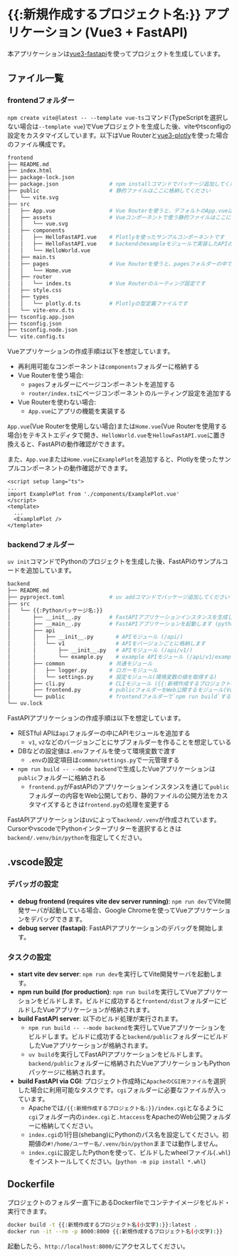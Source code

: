 # {{:新規作成するプロジェクト名:}} アプリケーション (Vue3 + FastAPI)

本アプリケーションは[vue3-fastapi](https://github.com/yamakox/vue3-fastapi)を使ってプロジェクトを生成しています。

## ファイル一覧

### frontendフォルダー

`npm create vite@latest -- --template vue-ts`コマンド(TypeScriptを選択しない場合は`--template vue`)でVueプロジェクトを生成した後、viteやtsconfigの設定をカスタマイズしています。以下はVue Routerと[vue3-plotly](https://www.npmjs.com/package/@yamakox/vue3-plotly)を使った場合のファイル構成です。

```bash -c "tree -I '.venv|node_modules|__pycache__' frontend"
frontend
├── README.md
├── index.html
├── package-lock.json
├── package.json                # npm installコマンドでパッケージ追加してください
├── public                      # 静的ファイルはここに格納してください
│   └── vite.svg
├── src
│   ├── App.vue                 # Vue Routerを使うと、デフォルトのApp.vueはHome.vueに移動します
│   ├── assets                  # Vueコンポーネントで使う静的ファイルはここに格納してください
│   │   └── vue.svg
│   ├── components
│   │   ├── HelloFastAPI.vue    # Plotlyを使ったサンプルコンポーネントです
│   │   ├── HelloFastAPI.vue    # backendのexampleモジュールで実装したAPIのサンプルコンポーネントです
│   │   └── HelloWorld.vue
│   ├── main.ts
│   ├── pages                   # Vue Routerを使うと、pagesフォルダーの中でページ用コンポーネントを格納します
│   │   └── Home.vue
│   ├── router
│   │   └── index.ts            # Vue Routerのルーティング設定です
│   ├── style.css
│   ├── types
│   │   └── plotly.d.ts         # Plotlyの型定義ファイルです
│   └── vite-env.d.ts
├── tsconfig.app.json
├── tsconfig.json
├── tsconfig.node.json
└── vite.config.ts
```

Vueアプリケーションの作成手順は以下を想定しています。

- 再利用可能なコンポーネントは`components`フォルダーに格納する
- Vue Routerを使う場合:
  - `pages`フォルダーにページコンポーネントを追加する
  - `router/index.ts`にページコンポーネントのルーティング設定を追加する
- Vue Routerを使わない場合:
  - `App.vue`にアプリの機能を実装する

`App.vue`(Vue Routerを使用しない場合)または`Home.vue`(Vue Routerを使用する場合)をテキストエディタで開き、`HelloWorld.vue`を`HellowFastAPI.vue`に置き換えると、FastAPIの動作確認ができます。

また、`App.vue`または`Home.vue`に`ExamplePlot`を追加すると、Plotlyを使ったサンプルコンポーネントの動作確認ができます。

```App.vue
<script setup lang="ts">
...
import ExamplePlot from './components/ExamplePlot.vue'
</script>
<template>
  ...
  <ExamplePlot />
</template>
```

### backendフォルダー

`uv init`コマンドでPythonのプロジェクトを生成した後、FastAPIのサンプルコードを追加しています。

```bash -c "tree -I '.venv|node_modules|__pycache__' backend"
backend
├── README.md
├── pyproject.toml              # uv addコマンドでパッケージ追加してください
├── src
│   └── {{:Pythonパッケージ名:}}
│       ├── __init__.py         # FastAPIアプリケーションインスタンスを生成します(create_app関数)
│       ├── __main__.py         # FastAPIアプリケーションを起動します (python -m {{:Pythonパッケージ名:}})
│       ├── api
│       │   ├── __init__.py       # APIモジュール (/api/)
│       │   └── v1                # APIをバージョンごとに格納します
│       │       ├── __init__.py   # APIモジュール (/api/v1/)
│       │       └── example.py    # example APIモジュール (/api/v1/example)
│       ├── common              # 共通モジュール
│       │   ├── logger.py       # ロガーモジュール
│       │   └── settings.py     # 設定モジュール(環境変数の値を取得する)
│       ├── cli.py              # CLIモジュール ({{:新規作成するプロジェクト名(小文字):}}-cli)
│       ├── frontend.py         # publicフォルダーをWeb公開するモジュール(Vue Routerに対応)
│       └── public              # frontendフォルダーで`npm run build`すると生成されます
└── uv.lock
```

FastAPIアプリケーションの作成手順は以下を想定しています。

- RESTful APIは`api`フォルダーの中にAPIモジュールを追加する
  - `v1`, `v2`などのバージョンごとにサブフォルダーを作ることを想定している
- DBなどの設定値は`.env`ファイルを使って環境変数で渡す
  - `.env`の設定項目は`common/settings.py`で一元管理する
- `npm run build -- --mode backend`で生成したVueアプリケーションは`public`フォルダーに格納される
  - `frontend.py`がFastAPIのアプリケーションインスタンスを通じて`public`フォルダーの内容をWeb公開しており、静的ファイルの公開方法をカスタマイズするときは`frontend.py`の処理を変更する

FastAPIアプリケーションはuvによって`backend/.venv`が作成されています。CursorやvscodeでPythonインタープリターを選択するときは`backend/.venv/bin/python`を指定してください。

## .vscode設定

### デバッガの設定

- **debug frontend (requires vite dev server running)**: `npm run dev`でVite開発サーバが起動している場合、Google Chromeを使ってVueアプリケーションをデバッグできます。
- **debug server (fastapi)**: FastAPIアプリケーションのデバッグを開始します。

### タスクの設定

- **start vite dev server**: `npm run dev`を実行してVite開発サーバを起動します。
- **npm run build (for production)**: `npm run build`を実行してVueアプリケーションをビルドします。ビルドに成功すると`frontend/dist`フォルダーにビルドしたVueアプリケーションが格納されます。
- **build FastAPI server**: 以下のビルド処理が実行されます。
  - `npm run build -- --mode backend`を実行してVueアプリケーションをビルドします。ビルドに成功すると`backend/public`フォルダーにビルドしたVueアプリケーションが格納されます。
  - `uv build`を実行してFastAPIアプリケーションをビルドします。`backend/public`フォルダーに格納されたVueアプリケーションもPythonパッケージに格納されます。
- **build FastAPI via CGI**: プロジェクト作成時に`ApacheのCGI用ファイル`を選択した場合に利用可能なタスクです。`cgi`フォルダーに必要なファイルが入っています。
  - Apacheでは`/{{:新規作成するプロジェクト名:}}/index.cgi`となるように`cgi`フォルダー内の`index.cgi`と`.htaccess`をApacheのWeb公開フォルダーに格納してください。
  - `index.cgi`の1行目(shebang)にPythonのパス名を設定してください。初期値の`#!/home/ユーザー名/.venv/bin/python`ままでは動作しません。
  - `index.cgi`に設定したPythonを使って、ビルドしたwheelファイル(`.whl`)をインストールしてください。(`python -m pip install *.whl`)

## Dockerfile

プロジェクトのフォルダー直下にあるDockerfileでコンテナイメージをビルド・実行できます。

```bash
docker build -t {{:新規作成するプロジェクト名(小文字):}}:latest .
docker run -it --rm -p 8000:8000 {{:新規作成するプロジェクト名(小文字):}}
```

起動したら、`http://localhost:8000/`にアクセスしてください。
